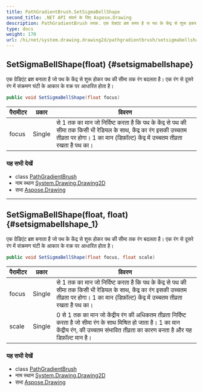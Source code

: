 ```yaml
---
title: PathGradientBrush.SetSigmaBellShape
second_title: .NET API संदर्भ के लिए Aspose.Drawing
description: PathGradientBrush तरक. एक ग्रेडएंट ब्रश बनत है ज पथ के केंद्र से शुरू हकर पथ क सम तक रंग बदलत है एक रंग से दूसरे रंग में संक्रमण घंट के आकर के वक्र पर आधरत हत है
type: docs
weight: 170
url: /hi/net/system.drawing.drawing2d/pathgradientbrush/setsigmabellshape/
---
```

## SetSigmaBellShape(float) {#setsigmabellshape}

एक ग्रेडिएंट ब्रश बनाता है जो पथ के केंद्र से शुरू होकर पथ की सीमा तक रंग बदलता है। एक रंग से दूसरे रंग में संक्रमण घंटी के आकार के वक्र पर आधारित होता है।

```csharp
public void SetSigmaBellShape(float focus)
```

| पैरामीटर | प्रकार | विवरण |
| --- | --- | --- |
| focus | Single | से 1 तक का मान जो निर्दिष्ट करता है कि पथ के केंद्र से पथ की सीमा तक किसी भी रेडियल के साथ, केंद्र का रंग इसकी उच्चतम तीव्रता पर होगा। 1 का मान (डिफ़ॉल्ट) केंद्र में उच्चतम तीव्रता रखता है पथ का। |

### यह सभी देखें

* class [PathGradientBrush](../)
* नाम स्थान [System.Drawing.Drawing2D](../../pathgradientbrush/)
* सभा [Aspose.Drawing](../../../)

---

## SetSigmaBellShape(float, float) {#setsigmabellshape_1}

एक ग्रेडिएंट ब्रश बनाता है जो पथ के केंद्र से शुरू होकर पथ की सीमा तक रंग बदलता है। एक रंग से दूसरे रंग में संक्रमण घंटी के आकार के वक्र पर आधारित होता है।

```csharp
public void SetSigmaBellShape(float focus, float scale)
```

| पैरामीटर | प्रकार | विवरण |
| --- | --- | --- |
| focus | Single | से 1 तक का मान जो निर्दिष्ट करता है कि पथ के केंद्र से पथ की सीमा तक किसी भी रेडियल के साथ, केंद्र का रंग इसकी उच्चतम तीव्रता पर होगा। 1 का मान (डिफ़ॉल्ट) केंद्र में उच्चतम तीव्रता रखता है पथ का। |
| scale | Single | 0 से 1 तक का मान जो केंद्रीय रंग की अधिकतम तीव्रता निर्दिष्ट करता है जो सीमा रंग के साथ मिश्रित हो जाता है। 1 का मान केंद्रीय रंग, की उच्चतम संभावित तीव्रता का कारण बनता है और यह डिफ़ॉल्ट मान है। |

### यह सभी देखें

* class [PathGradientBrush](../)
* नाम स्थान [System.Drawing.Drawing2D](../../pathgradientbrush/)
* सभा [Aspose.Drawing](../../../)


